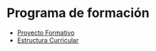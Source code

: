 # Programa de formación

- [Proyecto Formativo](ProyectoFormativo.pdf)
- [Estructura Curricular](EstructuraCurricular.pdf)
